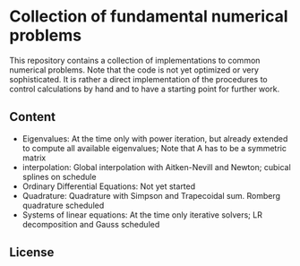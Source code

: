 # Collection of fundamental numerical problems

This repository contains a collection of implementations to common numerical problems. Note that the code is not yet optimized or very sophisticated. It is rather a direct implementation of the procedures to control calculations by hand and to have a starting point for further work.

## Content

* Eigenvalues: At the time only with power iteration, but already extended to compute all available eigenvalues; Note that A has to be a symmetric matrix
* interpolation: Global interpolation with Aitken-Nevill and Newton; cubical splines on schedule
* Ordinary Differential Equations: Not yet started
* Quadrature: Quadrature with Simpson and Trapecoidal sum. Romberg quadrature scheduled
* Systems of linear equations: At the time only iterative solvers; LR decomposition and Gauss scheduled

## License
